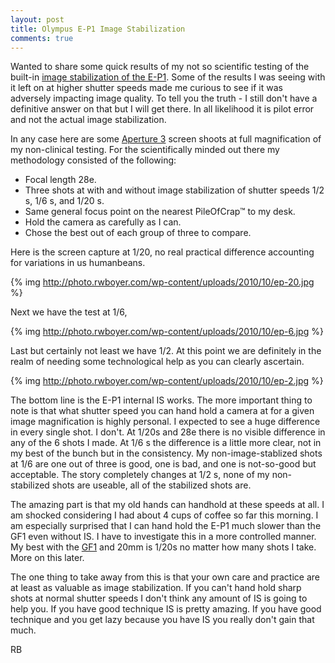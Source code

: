 ```yaml
---
layout: post
title: Olympus E-P1 Image Stabilization
comments: true
---
```

Wanted to share some quick results of my not so scientific testing of the built-in <a href="http://www.amazon.com/gp/redirect.html?ie=UTF8&amp;location=http%3A%2F%2Fwww.amazon.com%2Fgp%2Foffer-listing%2FB002CGSYKS%3Fie%3DUTF8%26ref_%3Ddp_olp_new%26qid%3D1286031290%26sr%3D8-1%26condition%3Dnew&amp;tag=rbde-20&amp;linkCode=ur2&amp;camp=1789&amp;creative=390957">image stabilization of the E-P1</a>. Some of the results I was seeing with it left on at higher shutter speeds made me curious to see if it was adversely impacting image quality. To tell you the truth - I still don't have a definitive answer on that but I will get there. In all likelihood it is pilot error and not the actual image stabilization.

In any case here are some <a href="http://www.amazon.com/gp/redirect.html?ie=UTF8&amp;location=http%3A%2F%2Fwww.amazon.com%2Fgp%2Foffer-listing%2FB002I0JKSS%3Fie%3DUTF8%26ref_%3Dsr_1_1_olp%26s%3Delectronics%26qid%3D1286031490%26sr%3D1-1%26condition%3Dnew&amp;tag=rbde-20&amp;linkCode=ur2&amp;camp=1789&amp;creative=390957">Aperture 3</a> screen shoots at full magnification of my non-clinical testing. For the scientifically minded out there my methodology consisted of the following:
<ul>
	<li>Focal length 28e.</li>
	<li>Three shots at with and without image stabilization of shutter speeds 1/2 s, 1/6 s, and 1/20 s.</li>
	<li>Same general focus point on the nearest PileOfCrap™ to my desk.</li>
	<li>Hold the camera as carefully as I can.</li>
	<li>Chose the best out of each group of three to compare.</li>
</ul>
Here is the screen capture at 1/20, no real practical difference accounting for variations in us humanbeans.

{% img http://photo.rwboyer.com/wp-content/uploads/2010/10/ep-20.jpg %}

Next we have the test at 1/6,

{% img http://photo.rwboyer.com/wp-content/uploads/2010/10/ep-6.jpg %}

Last but certainly not least we have 1/2. At this point we are definitely in the realm of needing some technological help as you can clearly ascertain.

{% img http://photo.rwboyer.com/wp-content/uploads/2010/10/ep-2.jpg %}

The bottom line is the E-P1 internal IS works. The more important thing to note is that what shutter speed you can hand hold a camera at for a given image magnification is highly personal. I expected to see a huge difference in every single shot. I don't. At 1/20s and 28e there is no visible difference in any of the 6 shots I made. At 1/6 s the difference is a little more clear, not in my best of the bunch but in the consistency. My non-image-stablized shots at 1/6 are one out of three is good, one is bad, and one is not-so-good but acceptable. The story completely changes at 1/2 s, none of my non-stabilized shots are useable, all of the stabilized shots are.

The amazing part is that my old hands can handhold at these speeds at all. I am shocked considering I had about 4 cups of coffee so far this morning. I am especially surprised that I can hand hold the E-P1 much slower than the GF1 even without IS. I have to investigate this in a more controlled manner. My best with the <a href="http://www.amazon.com/gp/redirect.html?ie=UTF8&amp;location=http%3A%2F%2Fwww.amazon.com%2Fgp%2Foffer-listing%2FB002MUAEX4%3Fie%3DUTF8%26ref_%3Ddp_olp_new_map%26qid%3D1286031379%26sr%3D1-1%26condition%3Dnew&amp;tag=rbde-20&amp;linkCode=ur2&amp;camp=1789&amp;creative=390957">GF1</a> and 20mm is 1/20s no matter how many shots I take. More on this later.

The one thing to take away from this is that your own care and practice are at least as valuable as image stabilization. If you can't hand hold sharp shots at normal shutter speeds I don't think any amount of IS is going to help you. If you have good technique IS is pretty amazing. If you have good technique and you get lazy because you have IS you really don't gain that much.

RB